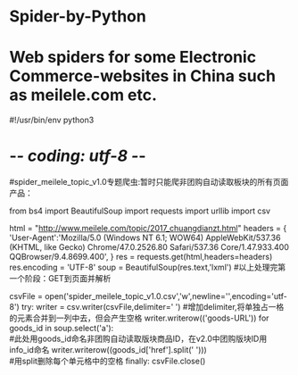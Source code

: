 # Spider-by-Python
# Web spiders for some Electronic Commerce-websites in China such as meilele.com etc.
#!/usr/bin/env python3
# -*- coding: utf-8 -*-
#spider_meilele_topic_v1.0专题爬虫:暂时只能爬非团购自动读取板块的所有页面产品：

from bs4 import BeautifulSoup
import requests
import urllib
import csv

html = "http://www.meilele.com/topic/2017_chuangdianzt.html"
headers = {
    'User-Agent':'Mozilla/5.0 (Windows NT 6.1; WOW64) AppleWebKit/537.36 (KHTML, like Gecko) Chrome/47.0.2526.80 Safari/537.36 Core/1.47.933.400 QQBrowser/9.4.8699.400',
}
res = requests.get(html,headers=headers)
res.encoding = 'UTF-8'
soup = BeautifulSoup(res.text,'lxml')
#以上处理完第一个阶段：GET到页面并解析

csvFile = open('spider_meilele_topic_v1.0.csv','w',newline='',encoding='utf-8')
try:
	writer = csv.writer(csvFile,delimiter=' ')
	#增加delimiter,将单独占一格的元素合并到一列中去，但会产生空格
	writer.writerow(('goods-URL'))
	for goods_id in soup.select('a'):                    
	#此处用goods_id命名非团购自动读取版块商品ID，在v2.0中团购版块ID用info_id命名
		writer.writerow((goods_id['href'].split(' ')))   
		#用split删除每个单元格中的空格
finally:
	csvFile.close()

